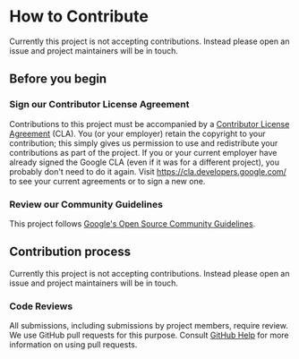 
# How to Contribute
Currently this project is not accepting contributions. Instead please open an
issue and project maintainers will be in touch.
## Before you begin
### Sign our Contributor License Agreement
Contributions to this project must be accompanied by a
[Contributor License Agreement](https://cla.developers.google.com/about) (CLA).
You (or your employer) retain the copyright to your contribution; this simply
gives us permission to use and redistribute your contributions as part of the
project.
If you or your current employer have already signed the Google CLA (even if it
was for a different project), you probably don't need to do it again.
Visit <https://cla.developers.google.com/> to see your current agreements or to
sign a new one.
### Review our Community Guidelines
This project follows
[Google's Open Source Community Guidelines](https://opensource.google/conduct/).
## Contribution process
Currently this project is not accepting contributions. Instead please open an
issue and project maintainers will be in touch.
### Code Reviews
All submissions, including submissions by project members, require review. We
use GitHub pull requests for this purpose. Consult
[GitHub Help](https://help.github.com/articles/about-pull-requests/) for more
information on using pull requests.